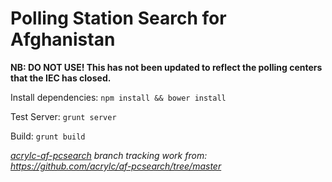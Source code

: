 Polling Station Search for Afghanistan
===========

**NB: DO NOT USE! This has not been updated to reflect the polling centers that the IEC has closed.**

Install dependencies: `npm install && bower install`

Test Server: `grunt server`

Build: `grunt build`

_[acrylc-af-pcsearch](https://github.com/developmentseed/af-polling-search/tree/acrylc-af-pcsearch) branch tracking work from: https://github.com/acrylc/af-pcsearch/tree/master_ 
